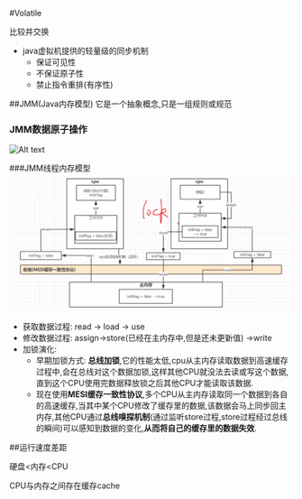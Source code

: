 #Volatile

比较并交换
* java虚拟机提供的轻量级的同步机制
   * 保证可见性
   * 不保证原子性
   * 禁止指令重排(有序性)

##JMM(Java内存模型)
它是一个抽象概念,只是一组规则或规范

### JMM数据原子操作
![Alt text](./1596591356548.png)

###JMM线程内存模型
![Alt text](https://github.com/zhibindaxia/zhibin.github.io/blob/master/java%E5%9F%BA%E7%A1%80/JMM%E5%86%85%E5%AD%98%E6%A8%A1%E5%9E%8B%E5%9B%BE.png)
* 获取数据过程: read -> load -> use
* 修改数据过程: assign->store(已经在主内存中,但是还未更新值) ->write
* 加锁演化:
	* 早期加锁方式: **总线加锁**,它的性能太低,cpu从主内存读取数据到高速缓存过程中,会在总线对这个数据加锁,这样其他CPU就没法去读或写这个数据,直到这个CPU使用完数据释放锁之后其他CPU才能读取该数据.
	* 现在使用**MESI缓存一致性协议**,多个CPU从主内存读取同一个数据到各自的高速缓存,当其中某个CPU修改了缓存里的数据,该数据会马上同步回主内存,其他CPU通过**总线嗅探机制**(通过监听store过程,store过程经过总线的瞬间)可以感知到数据的变化,**从而将自己的缓存里的数据失效**.
		


##运行速度差距

硬盘<内存<CPU

CPU与内存之间存在缓存cache

